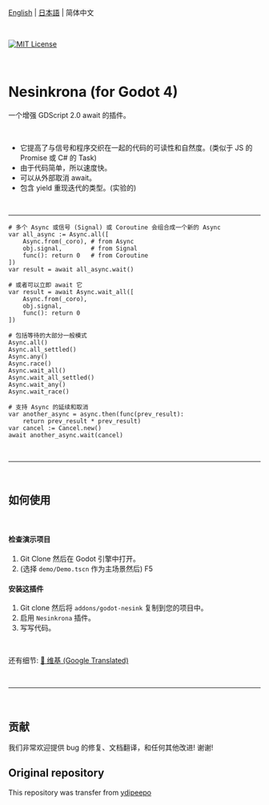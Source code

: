 [English](https://github.com/folt-a/godot-nesink/blob/main/README.md) | [日本語](https://github.com/folt-a/godot-nesink/blob/main/README_ja.md) | 简体中文

<br />

[![MIT License](https://img.shields.io/badge/License-MIT-25B3A0?style=flat-square)](https://github.com/folt-a/godot-motion/blob/main/LICENSE.md)

<br />

# Nesinkrona (for Godot 4)

一个增强 GDScript 2.0 await 的插件。

<br />

* 它提高了与信号和程序交织在一起的代码的可读性和自然度。(类似于 JS 的 Promise 或 C# 的 Task)
* 由于代码简单，所以速度快。
* 可以从外部取消 await。
* 包含 yield 重现迭代的类型。(实验的)

<br />

---

```GDScript
# 多个 Async 或信号 (Signal) 或 Coroutine 会组合成一个新的 Async
var all_async := Async.all([
    Async.from(_coro), # from Async
    obj.signal,        # from Signal
    func(): return 0   # from Coroutine
])
var result = await all_async.wait()

# 或者可以立即 await 它
var result = await Async.wait_all([
    Async.from(_coro),
    obj.signal,
    func(): return 0
])

# 包括等待的大部分一般模式
Async.all()
Async.all_settled()
Async.any()
Async.race()
Async.wait_all()
Async.wait_all_settled()
Async.wait_any()
Async.wait_race()

# 支持 Async 的延续和取消
var another_async = async.then(func(prev_result):
    return prev_result * prev_result)
var cancel := Cancel.new()
await another_async.wait(cancel)
```

<br />

---

<br />

## 如何使用

<br />

#### 检查演示项目

1. Git Clone 然后在 Godot 引擎中打开。
2. (选择 `demo/Demo.tscn` 作为主场景然后) F5



#### 安装这插件

1. Git clone 然后将 `addons/godot-nesink` 复制到您的项目中。
2. 启用 `Nesinkrona` 插件。
3. 写写代码。

<br />

还有细节: [📖 维基 (Google Translated)](https://github-com.translate.goog/folt-a/godot-nesink/wiki/Async?_x_tr_sl=auto&_x_tr_tl=zh-cn)

<br />

---

<br />

## 贡献

我们非常欢迎提供 bug 的修复、文档翻译，和任何其他改进! 谢谢!

## Original repository

This repository was transfer from [ydipeepo](https://github.com/ydipeepo)